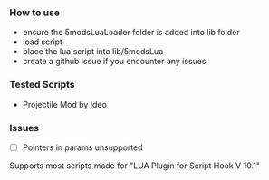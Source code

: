 ### How to use
- ensure the 5modsLuaLoader folder is added into lib folder
- load script
- place the lua script into lib/5modsLua
- create a github issue if you encounter any issues

### Tested Scripts
- Projectile Mod by Ideo

### Issues
- [ ] Pointers in params unsupported

Supports most scripts made for "LUA Plugin for Script Hook V 10.1"

